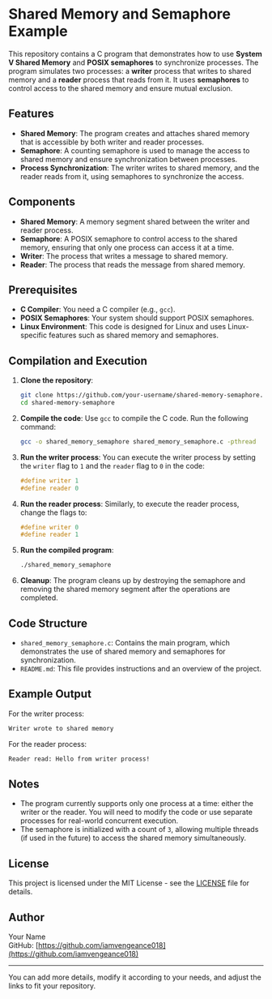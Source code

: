 # Shared Memory and Semaphore Example

This repository contains a C program that demonstrates how to use **System V Shared Memory** and **POSIX semaphores** to synchronize processes. The program simulates two processes: a **writer** process that writes to shared memory and a **reader** process that reads from it. It uses **semaphores** to control access to the shared memory and ensure mutual exclusion.

## Features
- **Shared Memory**: The program creates and attaches shared memory that is accessible by both writer and reader processes.
- **Semaphore**: A counting semaphore is used to manage the access to shared memory and ensure synchronization between processes.
- **Process Synchronization**: The writer writes to shared memory, and the reader reads from it, using semaphores to synchronize the access.

## Components
- **Shared Memory**: A memory segment shared between the writer and reader process.
- **Semaphore**: A POSIX semaphore to control access to the shared memory, ensuring that only one process can access it at a time.
- **Writer**: The process that writes a message to shared memory.
- **Reader**: The process that reads the message from shared memory.

## Prerequisites
- **C Compiler**: You need a C compiler (e.g., `gcc`).
- **POSIX Semaphores**: Your system should support POSIX semaphores.
- **Linux Environment**: This code is designed for Linux and uses Linux-specific features such as shared memory and semaphores.

## Compilation and Execution

1. **Clone the repository**:
   ```bash
   git clone https://github.com/your-username/shared-memory-semaphore.git
   cd shared-memory-semaphore
   ```

2. **Compile the code**:
   Use `gcc` to compile the C code. Run the following command:
   ```bash
   gcc -o shared_memory_semaphore shared_memory_semaphore.c -pthread
   ```

3. **Run the writer process**:
   You can execute the writer process by setting the `writer` flag to `1` and the `reader` flag to `0` in the code:
   ```c
   #define writer 1
   #define reader 0
   ```

4. **Run the reader process**:
   Similarly, to execute the reader process, change the flags to:
   ```c
   #define writer 0
   #define reader 1
   ```

5. **Run the compiled program**:
   ```bash
   ./shared_memory_semaphore
   ```

6. **Cleanup**:
   The program cleans up by destroying the semaphore and removing the shared memory segment after the operations are completed.

## Code Structure

- `shared_memory_semaphore.c`: Contains the main program, which demonstrates the use of shared memory and semaphores for synchronization.
- `README.md`: This file provides instructions and an overview of the project.

## Example Output

For the writer process:
```bash
Writer wrote to shared memory
```

For the reader process:
```bash
Reader read: Hello from writer process!
```

## Notes
- The program currently supports only one process at a time: either the writer or the reader. You will need to modify the code or use separate processes for real-world concurrent execution.
- The semaphore is initialized with a count of `3`, allowing multiple threads (if used in the future) to access the shared memory simultaneously.

## License
This project is licensed under the MIT License - see the [LICENSE](LICENSE) file for details.

## Author
Your Name  
GitHub: [https://github.com/iamvengeance018](https://github.com/iamvengeance018)

---

You can add more details, modify it according to your needs, and adjust the links to fit your repository.
